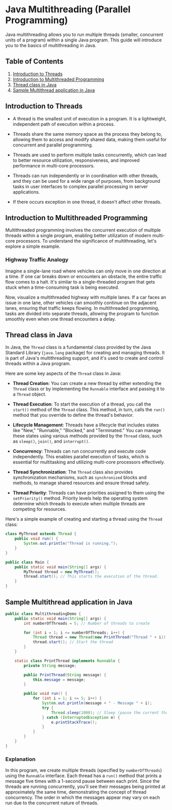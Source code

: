 # Java Multithreading (Parallel Programming)

Java multithreading allows you to run multiple threads (smaller, concurrent units of a program) within a single Java program. This guide will introduce you to the basics of multithreading in Java.

## Table of Contents

1. [Introduction to Threads](#introduction-to-threads)
2. [Introduction to Multithreaded Programming](#introduction-to-multithreaded-programming)
3. [Thread class in Java](#thread-class-in-java)
4. [Sample Multithread application in Java](#sample-multithread-application-in-java)

## Introduction to Threads

- A thread is the smallest unit of execution in a program. It is a lightweight, independent path of execution within a process.

- Threads share the same memory space as the process they belong to, allowing them to access and modify shared data, making them useful for concurrent and parallel programming.

- Threads are used to perform multiple tasks concurrently, which can lead to better resource utilization, responsiveness, and improved performance in multi-core processors.

- Threads can run independently or in coordination with other threads, and they can be used for a wide range of purposes, from background tasks in user interfaces to complex parallel processing in server applications.

- If there occurs exception in one thread, it doesn't affect other threads.

## Introduction to Multithreaded Programming

Multithreaded programming involves the concurrent execution of multiple threads within a single program, enabling better utilization of modern multi-core processors. To understand the significance of multithreading, let's explore a simple example.

### Highway Traffic Analogy

Imagine a single-lane road where vehicles can only move in one direction at a time. If one car breaks down or encounters an obstacle, the entire traffic flow comes to a halt. It's similar to a single-threaded program that gets stuck when a time-consuming task is being executed.

Now, visualize a multithreaded highway with multiple lanes. If a car faces an issue in one lane, other vehicles can smoothly continue on the adjacent lanes, ensuring that traffic keeps flowing. In multithreaded programming, tasks are divided into separate threads, allowing the program to function smoothly even when one thread encounters a delay.

## Thread class in Java

In Java, the `Thread` class is a fundamental class provided by the Java Standard Library (`java.lang` package) for creating and managing threads. It is part of Java's multithreading support, and it's used to create and control threads within a Java program.

Here are some key aspects of the `Thread` class in Java:

- **Thread Creation**: You can create a new thread by either extending the `Thread` class or by implementing the `Runnable` interface and passing it to a `Thread` object.

- **Thread Execution**: To start the execution of a thread, you call the `start()` method of the `Thread` class. This method, in turn, calls the `run()` method that you override to define the thread's behavior.

- **Lifecycle Management**: Threads have a lifecycle that includes states like "New," "Runnable," "Blocked," and "Terminated." You can manage these states using various methods provided by the `Thread` class, such as `sleep()`, `join()`, and `interrupt()`.

- **Concurrency**: Threads can run concurrently and execute code independently. This enables parallel execution of tasks, which is essential for multitasking and utilizing multi-core processors effectively.

- **Thread Synchronization**: The `Thread` class also provides synchronization mechanisms, such as `synchronized` blocks and methods, to manage shared resources and ensure thread safety.

- **Thread Priority**: Threads can have priorities assigned to them using the `setPriority()` method. Priority levels help the operating system determine which threads to execute when multiple threads are competing for resources.

Here's a simple example of creating and starting a thread using the `Thread` class:

```java
class MyThread extends Thread {
    public void run() {
        System.out.println("Thread is running.");
    }
}

public class Main {
    public static void main(String[] args) {
        MyThread thread = new MyThread();
        thread.start(); // This starts the execution of the thread.
    }
}

```

## Sample Multithread application in Java

```java
public class MultithreadingDemo {
    public static void main(String[] args) {
        int numberOfThreads = 5; // Number of threads to create

        for (int i = 1; i <= numberOfThreads; i++) {
            Thread thread = new Thread(new PrintThread("Thread " + i));
            thread.start(); // Start the thread
        }
    }

    static class PrintThread implements Runnable {
        private String message;

        public PrintThread(String message) {
            this.message = message;
        }

        public void run() {
            for (int i = 1; i <= 5; i++) {
                System.out.println(message + " - Message " + i);
                try {
                    Thread.sleep(1000); // Sleep (pause the current thread) for 1 second
                } catch (InterruptedException e) {
                    e.printStackTrace();
                }
            }
        }
    }
}

```

### Explanation

In this program, we create multiple threads (specified by `numberOfThreads`) using the `Runnable` interface. Each thread has a `run()` method that prints a message five times with a 1-second pause between each print. Since the threads are running concurrently, you'll see their messages being printed at approximately the same time, demonstrating the concept of thread concurrency. The order in which the messages appear may vary on each run due to the concurrent nature of threads.
